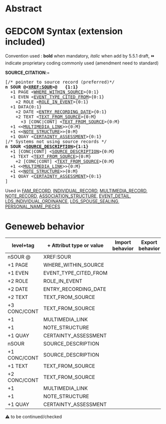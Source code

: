 ﻿# Abstract

# GEDCOM Syntax (extension included)
Convention used : **bold** when mandatory, _italic_ when add by 5.5.1 draft, &#x23E9; indicate proprietary coding commonly used (amendment need to standard)<br />

**SOURCE_CITATION**:=
<pre>
[/* pointer to source record (preferred)*/
<b>n SOUR @&lt;<a href=Ged.XREF_SOUR>XREF:SOUR</a>&gt;@   {1:1}</b>
  +1 PAGE &lt;<a href=Ged.WHERE_WITHIN_SOURCE>WHERE_WITHIN_SOURCE</a>&gt;{0:1}
  +1 EVEN &lt;<a href=Ged.EVENT_TYPE_CITED_FROM>EVENT_TYPE_CITED_FROM</a>&gt;{0:1}
    +2 ROLE &lt;<a href=Ged.ROLE_IN_EVENT>ROLE_IN_EVENT</a>&gt;{0:1}
  +1 DATA{0:1}
    +2 DATE &lt;<a href=Ged.ENTRY_RECORDING_DATE>ENTRY_RECORDING_DATE</a>&gt;{0:1}
    +2 TEXT &lt;<a href=Ged.TEXT_FROM_SOURCE>TEXT_FROM_SOURCE</a>&gt;{0:M}
      +3 [CONC|CONT] &lt;<a href=Ged.TEXT_FROM_SOURCE>TEXT_FROM_SOURCE</a>&gt;{0:M}
  +1 &lt;&lt;<a href=Ged.MULTIMEDIA_LINK>MULTIMEDIA_LINK</a>&gt;&gt;{0:M}
  +1 &lt;&lt;<a href=Ged.NOTE_STRUCTURE>NOTE_STRUCTURE</a>&gt;&gt;{0:M}
  +1 QUAY &lt;<a href=Ged.CERTAINTY_ASSESSMENT>CERTAINTY_ASSESSMENT</a>&gt;{0:1}
|/* Systems not using source records */
<b>n SOUR &lt;<a href=Ged.SOURCE_DESCRIPTION>SOURCE_DESCRIPTION</a>&gt;{1:1}</b>
  +1 [CONC|CONT] &lt;<a href=Ged.SOURCE_DESCRIPTION>SOURCE_DESCRIPTION</a>&gt;{0:M}
  +1 TEXT &lt;<a href=Ged.TEXT_FROM_SOURCE>TEXT_FROM_SOURCE</a>&gt;{0:M}
    +2 [CONC|CONT] &lt;<a href=Ged.TEXT_FROM_SOURCE>TEXT_FROM_SOURCE</a>&gt;{0:M}
  +1 &lt;&lt;<a href=Ged.MULTIMEDIA_LINK>MULTIMEDIA_LINK</a>&gt;&gt;{0:M}
  +1 &lt;&lt;<a href=Ged.NOTE_STRUCTURE>NOTE_STRUCTURE</a>&gt;&gt;{0:M}
  +1 QUAY &lt;<a href=Ged.CERTAINTY_ASSESSMENT>CERTAINTY_ASSESSMENT</a>&gt;{0:1}
]
</pre>
Used in <a href=Ged.FAM_RECORD>FAM_RECORD</a>, <a href=Ged.INDIVIDUAL_RECORD>INDIVIDUAL_RECORD</a>, <a href=Ged.MULTIMEDIA_RECORD>MULTIMEDIA_RECORD</a>, <a href=Ged.NOTE_RECORD>NOTE_RECORD</a>, <a href=Ged.ASSOCIATION_STRUCTURE>ASSOCIATION_STRUCTURE</a>, <a href=Ged.EVENT_DETAIL>EVENT_DETAIL</a>, <a href=Ged.LDS_INDIVIDUAL_ORDINANCE>LDS_INDIVIDUAL_ORDINANCE</a>, <a href=Ged.LDS_SPOUSE_SEALING>LDS_SPOUSE_SEALING</a>, <a href=Ged.PERSONAL_NAME_PIECES>PERSONAL_NAME_PIECES</a><br />

# Geneweb behavior

level+tag  | + Attribut type or value | Import behavior | Export behavior  | Comment 
---------- | ------------- | :---------------: | :-----------------:| -----------
nSOUR @ | XREF:SOUR | | |
+1 PAGE | WHERE_WITHIN_SOURCE | | |
+1 EVEN | EVENT_TYPE_CITED_FROM | | |
+2 ROLE | ROLE_IN_EVENT | | |
+2 DATE | ENTRY_RECORDING_DATE | | |
+2 TEXT | TEXT_FROM_SOURCE | | |
+3 CONC/CONT | TEXT_FROM_SOURCE | | |
+1 | MULTIMEDIA_LINK | | |
+1 | NOTE_STRUCTURE | | |
+1 QUAY | CERTAINTY_ASSESSMENT | | |
nSOUR | SOURCE_DESCRIPTION | | |
+1 CONC/CONT | SOURCE_DESCRIPTION | | |
+1 TEXT | TEXT_FROM_SOURCE | | |
+2 CONC/CONT | TEXT_FROM_SOURCE | | |
+1 | MULTIMEDIA_LINK | | |
+1 | NOTE_STRUCTURE | | |
+1 QUAY | CERTAINTY_ASSESSMENT | | |

:warning: to be continued/checked

